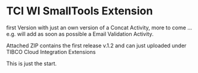 # TCI WI SmallTools Extension
first Version with just an own version of a Concat Activity, more to come ...
e.g. will add as soon as possible a Email Validation Activity.

Attached ZIP contains the first release v.1.2 and can just uploaded under 
TIBCO Cloud Integration Extensions

This is just the start.
